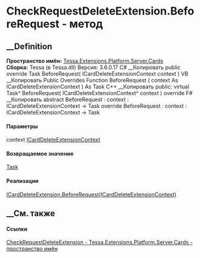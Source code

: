 # CheckRequestDeleteExtension.BeforeRequest - метод
##  __Definition
 **Пространство имён:**
[Tessa.Extensions.Platform.Server.Cards](N_Tessa_Extensions_Platform_Server_Cards.htm)  
 **Сборка:** Tessa (в Tessa.dll) Версия: 3.6.0.17
C# __Копировать
     public override Task BeforeRequest(
    	ICardDeleteExtensionContext context
    )
VB __Копировать
     Public Overrides Function BeforeRequest ( 
    	context As ICardDeleteExtensionContext
    ) As Task
C++ __Копировать
     public:
    virtual Task^ BeforeRequest(
    	ICardDeleteExtensionContext^ context
    ) override
F# __Копировать
     abstract BeforeRequest : 
            context : ICardDeleteExtensionContext -> Task 
    override BeforeRequest : 
            context : ICardDeleteExtensionContext -> Task 
#### Параметры
context
[ICardDeleteExtensionContext](T_Tessa_Cards_Extensions_ICardDeleteExtensionContext.htm)
#### Возвращаемое значение
[Task](https://learn.microsoft.com/dotnet/api/system.threading.tasks.task)
#### Реализации
[ICardDeleteExtension.BeforeRequest(ICardDeleteExtensionContext)](M_Tessa_Cards_Extensions_ICardDeleteExtension_BeforeRequest.htm)  
##  __См. также
#### Ссылки
[CheckRequestDeleteExtension -
](T_Tessa_Extensions_Platform_Server_Cards_CheckRequestDeleteExtension.htm)
[Tessa.Extensions.Platform.Server.Cards - пространство
имён](N_Tessa_Extensions_Platform_Server_Cards.htm)
